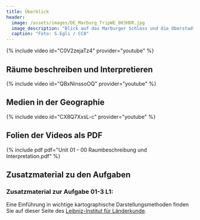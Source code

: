 ```yaml
---
title: Überblick
header:
  image: /assets/images/DE_Marburg_TripWE_003HDR.jpg
  image_description: "Blick auf das Marburger Schloss und die Oberstadt."
  caption: "Foto: S.Egli / CC0"
---
```


{% include video id="C0V2zejaTz4" provider="youtube" %}

## Räume beschreiben und Interpretieren
{% include video id="QBxNinssoOQ" provider="youtube" %}

## Medien in der Geographie
{% include video id="CX8Q7XxsL-c" provider="youtube" %}

## Folien der Videos als PDF
{% include pdf pdf="Unit 01 - 00 Raumbeschreibung und Interpretation.pdf" %}

## Zusatzmaterial zu den Aufgaben

### Zusatzmaterial zur Aufgabe 01-3 L1:

Eine Einführung in wichtige kartographische Darstellungsmethoden finden Sie auf dieser Seite des [Leibniz-Institut für Länderkunde](https://www.nationalatlas.de/?page_id=179). 
